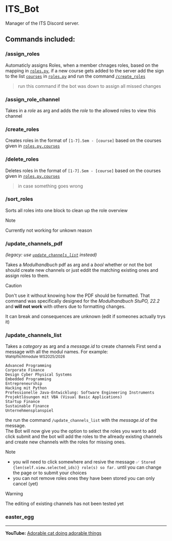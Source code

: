 # ITS_Bot  

Manager of the ITS Discord server.  

## Commands included:  


### /assign_roles

Automaticly assigns Roles, when a member chnages roles, based on the mapping in [``roles.py``](https://github.com/KonneBOT/its_bot/blob/main/roles.py), if a new course gets added to the server add the sign to the list [``courses``](https://github.com/KonneBOT/its_bot/blob/4fcea6afe1faac1ad660c704025322ef51843162/roles.py#L3C1-L3C45) in [``roles.py``](https://github.com/KonneBOT/its_bot/blob/main/roles.py) and run the command [``/create_roles``](#create_roles)

> run this command if the bot was down to assign all missed changes

### /assign_role_channel  

Takes in a *role* as arg and adds the *role* to the allowed roles to view this channel

### /create_roles 

Creates roles in the format of ``[1-7].Sem - [course]`` based on the courses given in [``roles.py.courses``](https://github.com/KonneBOT/its_bot/blob/4fcea6afe1faac1ad660c704025322ef51843162/roles.py#L3C1-L3C45)

### /delete_roles  

Deletes roles in the format of ``[1-7].Sem - [course]`` based on the courses given in [``roles.py.courses``](https://github.com/KonneBOT/its_bot/blob/4fcea6afe1faac1ad660c704025322ef51843162/roles.py#L3C1-L3C45) 

> in case something goes wrong

### /sort_roles  

Sorts all roles into one block to clean up the role overview

> [!NOTE]
>Currently not working for unkown reason

### /update_channels_pdf  
*(legacy: use [`update_channels_list`](#update_channels_list) instead)*  

Takes a *Modulhandbuch* pdf as arg and a *bool* whether or not the bot should create new channels or just eddit the matching existing ones and assign roles to them.

> [!CAUTION]
> Don't use it without knowing how the PDF should be formatted. That command was specifically designed for the *Modulhandbuch StuPO, 22.2* and **will not work** with others due to formatting changes.
>
> It can break and consequences are unknown (edit if someones actually trys it)  

### /update_channels_list 

Takes a *category* as arg and a *message.id* to create channels
First send a message with all the modul names.
For example: </br>
<sub> Wahlpflichtmodule WS2025/2026</sub>
```
Advanced Programming
Corporate Finance
Design Cyber Physical Systems
Embedded Programming
Entrepreneurship 
Hacking mit Python
Professionelle Java-Entwicklung: Software Engineering Instruments
Projektlösungen mit VBA (Visual Basic Applications)
Startup Finance
Sustainable Finance
Unternehmensplanspiel
```
the run the command ``/update_channels_list`` with the *message.id* of the message.</br>
The Bot will now give you the option to select the roles you want to add</br>
click submit and the bot will add the roles to the allready existing channels and create new channels with the roles for missing ones.

> [!NOTE]
> + you will need to click somewhere and resive the message ``✅ Stored {len(self.view.selected_ids)} role(s) so far.`` until you can change the page or to submit your choices
> + you can not remove roles ones they have been stored you can only cancel (yet)

> [!WARNING]
> The editing of existing channels has not been tested yet 

### easter_egg  

---

**YouTube:** [Adorable cat doing adorable things](https://www.youtube.com/watch?v=VZrDxD0Za9I&pp=ygUiYWRvcmFibGUgY2F0IGRvaW5nIGFkb3JhYmxlIHRoaW5ncw%3D%3D)  

